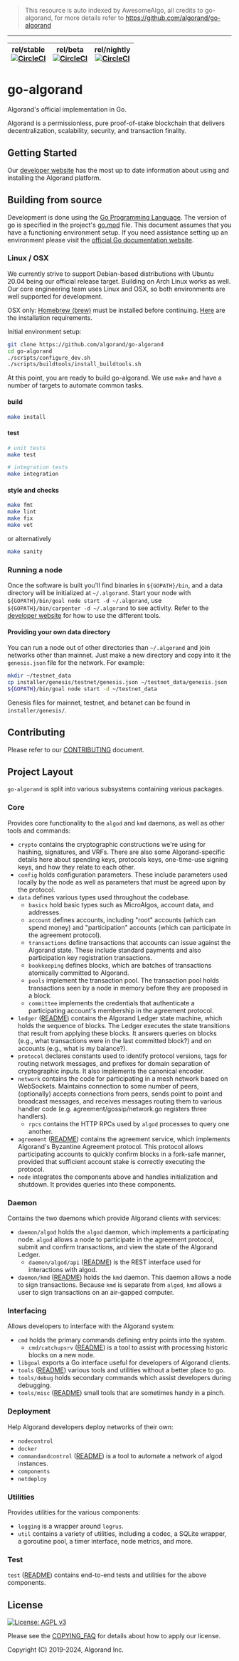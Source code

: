 > This resource is auto indexed by AwesomeAlgo, all credits to go-algorand, for more details refer to https://github.com/algorand/go-algorand

---

| rel/stable <br> [![CircleCI](https://circleci.com/gh/algorand/go-algorand/tree/rel%2Fstable.svg?style=svg)](https://circleci.com/gh/algorand/go-algorand/tree/rel%2Fstable) | rel/beta  <br> [![CircleCI](https://circleci.com/gh/algorand/go-algorand/tree/rel%2Fbeta.svg?style=svg)](https://circleci.com/gh/algorand/go-algorand/tree/rel%2Fbeta) | rel/nightly  <br> [![CircleCI](https://circleci.com/gh/algorand/go-algorand/tree/rel%2Fnightly.svg?style=svg)](https://circleci.com/gh/algorand/go-algorand/tree/rel%2Fnightly) |
| --- | --- | --- |

# go-algorand

Algorand's official implementation in Go.

Algorand is a permissionless, pure proof-of-stake blockchain that delivers
decentralization, scalability, security, and transaction finality.

## Getting Started

Our [developer website][developer site url] has the most up to date information
about using and installing the Algorand platform.

## Building from source

Development is done using the [Go Programming Language](https://golang.org/).
The version of go is specified in the project's [go.mod](go.mod) file. This document assumes that you have a functioning
environment setup. If you need assistance setting up an environment please visit
the [official Go documentation website](https://golang.org/doc/).

### Linux / OSX

We currently strive to support Debian-based distributions with Ubuntu 20.04
being our official release target.
Building on Arch Linux works as well.
Our core engineering team uses Linux and OSX, so both environments are well
supported for development.

OSX only: [Homebrew (brew)](https://brew.sh) must be installed before
continuing. [Here](https://docs.brew.sh/Installation) are the installation
requirements.

Initial environment setup:
```bash
git clone https://github.com/algorand/go-algorand
cd go-algorand
./scripts/configure_dev.sh
./scripts/buildtools/install_buildtools.sh
```

At this point, you are ready to build go-algorand. We use `make` and have a
number of targets to automate common tasks.

#### build
```bash
make install
```

#### test
```bash
# unit tests
make test

# integration tests
make integration
```

#### style and checks
```bash
make fmt
make lint
make fix
make vet
```
or alternatively
```bash
make sanity
```

### Running a node

Once the software is built you'll find binaries in `${GOPATH}/bin`, and a data
directory will be initialized at `~/.algorand`. Start your node with
`${GOPATH}/bin/goal node start -d ~/.algorand`, use `${GOPATH}/bin/carpenter -d
~/.algorand` to see activity. Refer to the [developer website][developer site
url] for how to use the different tools.

#### Providing your own data directory
You can run a node out of other directories than `~/.algorand` and join networks
other than mainnet. Just make a new directory and copy into it the
`genesis.json` file for the network. For example:
```bash
mkdir ~/testnet_data
cp installer/genesis/testnet/genesis.json ~/testnet_data/genesis.json
${GOPATH}/bin/goal node start -d ~/testnet_data
```
Genesis files for mainnet, testnet, and betanet can be found in
`installer/genesis/`.

## Contributing

Please refer to our [CONTRIBUTING](CONTRIBUTING.md) document.


## Project Layout

`go-algorand` is split into various subsystems containing various packages.

### Core

Provides core functionality to the `algod` and `kmd` daemons, as well as other tools and commands:

  - `crypto` contains the cryptographic constructions we're using for hashing,
    signatures, and VRFs. There are also some Algorand-specific details here
    about spending keys, protocols keys, one-time-use signing keys, and how they
    relate to each other.
  - `config` holds configuration parameters.  These include parameters used
    locally by the node as well as parameters that must be agreed upon by the
    protocol.
  - `data` defines various types used throughout the codebase.
     - `basics` hold basic types such as MicroAlgos, account data, and
       addresses.
     - `account` defines accounts, including "root" accounts (which can
       spend money) and "participation" accounts (which can participate in
       the agreement protocol).
     - `transactions` define transactions that accounts can issue against
       the Algorand state.  These include standard payments and also
       participation key registration transactions.
     - `bookkeeping` defines blocks, which are batches of transactions
       atomically committed to Algorand.
     - `pools` implement the transaction pool.  The transaction pool holds
       transactions seen by a node in memory before they are proposed in a
       block.
     - `committee` implements the credentials that authenticate a
       participating account's membership in the agreement protocol.
  - `ledger` ([README](ledger/README.md)) contains the Algorand Ledger state
    machine, which holds the sequence of blocks.  The Ledger executes the state
    transitions that result from applying these blocks.  It answers queries on
    blocks (e.g., what transactions were in the last committed block?) and on
    accounts (e.g., what is my balance?).
  - `protocol` declares constants used to identify protocol versions, tags for
    routing network messages, and prefixes for domain separation of
    cryptographic inputs.  It also implements the canonical encoder.
  - `network` contains the code for participating in a mesh network based on
    WebSockets. Maintains connection to some number of peers, (optionally)
    accepts connections from peers, sends point to point and broadcast messages,
    and receives messages routing them to various handler code
    (e.g. agreement/gossip/network.go registers three handlers).
     - `rpcs` contains the HTTP RPCs used by `algod` processes to query one
       another.
  - `agreement` ([README](agreement/README.md)) contains the agreement service,
    which implements Algorand's Byzantine Agreement protocol.  This protocol
    allows participating accounts to quickly confirm blocks in a fork-safe
    manner, provided that sufficient account stake is correctly executing the
    protocol.
  - `node` integrates the components above and handles initialization and
    shutdown.  It provides queries into these components.

### Daemon

Contains the two daemons which provide Algorand clients with services:

  - `daemon/algod` holds the `algod` daemon, which implements a participating
    node.  `algod` allows a node to participate in the agreement protocol,
    submit and confirm transactions, and view the state of the Algorand Ledger.
     - `daemon/algod/api` ([README](daemon/algod/api/README.md)) is the REST
       interface used for interactions with algod.
  - `daemon/kmd` ([README](daemon/kmd/README.md)) holds the `kmd` daemon.  This
    daemon allows a node to sign transactions.  Because `kmd` is separate from
    `algod`, `kmd` allows a user to sign transactions on an air-gapped computer.

### Interfacing

Allows developers to interface with the Algorand system:

  - `cmd` holds the primary commands defining entry points into the system.
     - `cmd/catchupsrv` ([README](cmd/catchupsrv/README.md)) is a tool to
       assist with processing historic blocks on a new node.
  - `libgoal` exports a Go interface useful for developers of Algorand clients.
  - `tools` ([README](tools/README.md)) various tools and utilities without a better place to go.
  - `tools/debug` holds secondary commands which assist developers during debugging.
  - `tools/misc` ([README](tools/misc/README.md)) small tools that are sometimes handy in a pinch.

### Deployment
Help Algorand developers deploy networks of their own:

  - `nodecontrol`
  - `docker`
  - `commandandcontrol` ([README](test/commandandcontrol/README.md)) is a tool to
    automate a network of algod instances.
  - `components`
  - `netdeploy`

### Utilities
Provides utilities for the various components:

  - `logging` is a wrapper around `logrus`.
  - `util` contains a variety of utilities, including a codec, a SQLite wrapper,
    a goroutine pool, a timer interface, node metrics, and more.

### Test
`test` ([README](test/README.md)) contains end-to-end tests and utilities for the above components.


## License
[![License: AGPL v3](https://img.shields.io/badge/License-AGPL%20v3-blue.svg)](COPYING)

Please see the [COPYING_FAQ](COPYING_FAQ) for details about how to apply our license.

Copyright (C) 2019-2024, Algorand Inc.

[developer site url]: https://developer.algorand.org/

